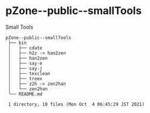 # pZone--public--smallTools

Small Tools

    pZone--public--smallTools
     ├── bin
     │   ├── cdate
     │   ├── h2z -> han2zen
     │   ├── han2zen
     │   ├── say-e
     │   ├── say-j
     │   ├── texclean
     │   ├── treex
     │   ├── z2h -> zen2han
     │   └── zen2han
     └── README.md
     
     1 directory, 10 files (Mon Oct  4 06:45:29 JST 2021)

